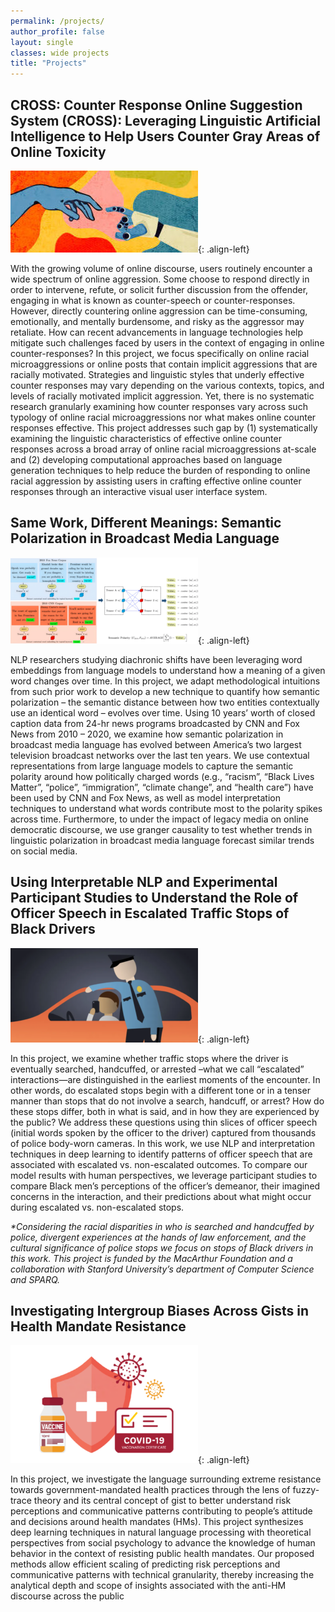 ```yaml
---
permalink: /projects/
author_profile: false
layout: single
classes: wide projects
title: "Projects"
---
```


## CROSS: Counter Response Online Suggestion System (CROSS): Leveraging Linguistic Artificial Intelligence to Help Users Counter Gray Areas of Online Toxicity

![CROSS](../assets/images/cross.jpeg){: .align-left}

With the growing volume of online discourse, users routinely encounter a wide spectrum of online aggression. Some choose to respond directly in order to intervene, refute, or solicit further discussion from the offender, engaging in what is known as counter-speech or counter-responses. However, directly countering online aggression can be time-consuming, emotionally, and mentally burdensome, and risky as the aggressor may retaliate. How can recent advancements in language technologies help mitigate such challenges faced by users in the context of engaging in online counter-responses? In this project, we focus specifically on online racial microaggressions or online posts that contain implicit aggressions that are racially motivated.  Strategies and linguistic styles that underly effective counter responses may vary depending on the various contexts, topics, and levels of racially motivated implicit aggression. Yet, there is no systematic research granularly examining how counter responses vary across such typology of online racial microaggressions nor what makes online counter responses effective. This project addresses such gap by (1) systematically examining the linguistic characteristics of effective online counter responses across a broad array of online racial microaggressions at-scale and (2) developing computational approaches based on language generation techniques to help reduce the burden of responding to online racial aggression by assisting users in crafting effective online counter responses through an interactive visual user interface system.

## Same Work, Different Meanings: Semantic Polarization in Broadcast Media Language

![Semantic Polarization](../assets/images/semantic_polarization.png){: .align-left}

NLP researchers studying diachronic shifts have been leveraging word embeddings from language models to understand how a meaning of a given word changes over time. In this project, we adapt methodological intuitions from such prior work to develop a new technique to quantify how semantic polarization – the semantic distance between how two entities contextually use an identical word – evolves over time. Using 10 years’ worth of closed caption data from 24-hr news programs broadcasted by CNN and Fox News from 2010 – 2020, we examine how semantic polarization in broadcast media language has evolved between America’s two largest television broadcast networks over the last ten years. We use contextual representations from large language models to capture the semantic polarity around how politically charged words (e.g., “racism”, “Black Lives Matter”, “police”, “immigration”, “climate change”, and “health care”) have been used by CNN and Fox News, as well as model interpretation techniques to understand what words contribute most to the polarity spikes across time. Furthermore, to under the impact of legacy media on online democratic discourse, we use granger causality to test whether trends in linguistic polarization in broadcast media language forecast similar trends on social media.

## Using Interpretable NLP and Experimental Participant Studies to Understand the Role of Officer Speech in Escalated Traffic Stops of Black Drivers

![Police Escalation](../assets/images/police_escalation.png){: .align-left}

In this project, we examine whether traffic stops where the driver is eventually searched, handcuffed, or arrested –what we call “escalated” interactions—are distinguished in the earliest moments of the encounter. In other words, do escalated stops begin with a different tone or in a tenser manner than stops that do not involve a search, handcuff, or arrest? How do these stops differ, both in what is said, and in how they are experienced by the public? We address these questions using thin slices of officer speech (initial words spoken by the officer to the driver) captured from thousands of police body-worn cameras. In this work, we use NLP and interpretation techniques in deep learning to identify patterns of officer speech that are associated with escalated vs. non-escalated outcomes. To compare our model results with human perspectives, we leverage participant studies to compare Black men’s perceptions of the officer’s demeanor, their imagined concerns in the interaction, and their predictions about what might occur during escalated vs. non-escalated stops.

*\*Considering the racial disparities in who is searched and handcuffed by police, divergent experiences at the hands of law enforcement, and the cultural significance of police stops we focus on stops of Black drivers in this work. This project is funded by the MacArthur Foundation and a collaboration with Stanford University’s department of Computer Science and SPARQ.*

## Investigating Intergroup Biases Across Gists in Health Mandate Resistance

![Health Mandate](../assets/images/health_mandate.png){: .align-left}

In this project, we investigate the language surrounding extreme resistance towards government-mandated health practices through the lens of fuzzy-trace theory and its central concept of gist to better understand risk perceptions and communicative patterns contributing to people’s attitude and decisions around health mandates (HMs). This project synthesizes deep learning techniques in natural language processing with theoretical perspectives from social psychology to advance the knowledge of human behavior in the context of resisting public health mandates. Our proposed methods allow efficient scaling of predicting risk perceptions and communicative patterns with technical granularity, thereby increasing the analytical depth and scope of insights associated with the anti-HM discourse across the public